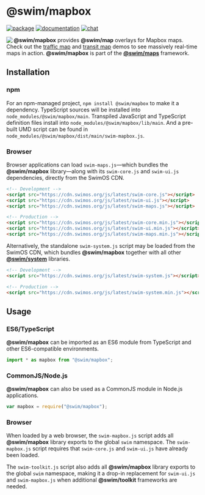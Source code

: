 # @swim/mapbox

[![package](https://img.shields.io/npm/v/@swim/mapbox.svg)](https://www.npmjs.com/package/@swim/mapbox)
[![documentation](https://img.shields.io/badge/doc-TypeDoc-blue.svg)](https://docs.swimos.org/js/latest/modules/_swim_mapbox.html)
[![chat](https://img.shields.io/badge/chat-Gitter-green.svg)](https://gitter.im/swimos/community)

<a href="https://www.swimos.org"><img src="https://docs.swimos.org/readme/marlin-blue.svg" align="left"></a>

**@swim/mapbox** provides **@swim/map** overlays for Mapbox maps.
Check out the [traffic map](https://www.swimos.org/demo/map/traffic.html) and
[transit map](https://www.swimos.org/demo/map/transit.html) demos to see
massively real-time maps in action.  **@swim/mapbox** is part of the
[**@swim/maps**](https://github.com/swimos/swim/tree/master/swim-toolkit-js/swim-maps-js/@swim/maps) framework.

## Installation

### npm

For an npm-managed project, `npm install @swim/mapbox` to make it a dependency.
TypeScript sources will be installed into `node_modules/@swim/mapbox/main`.
Transpiled JavaScript and TypeScript definition files install into
`node_modules/@swim/mapbox/lib/main`.  And a pre-built UMD script can
be found in `node_modules/@swim/mapbox/dist/main/swim-mapbox.js`.

### Browser

Browser applications can load `swim-maps.js`—which bundles the **@swim/mapbox**
library—along with its `swim-core.js` and `swim-ui.js` dependencies, directly
from the SwimOS CDN.

```html
<!-- Development -->
<script src="https://cdn.swimos.org/js/latest/swim-core.js"></script>
<script src="https://cdn.swimos.org/js/latest/swim-ui.js"></script>
<script src="https://cdn.swimos.org/js/latest/swim-maps.js"></script>

<!-- Production -->
<script src="https://cdn.swimos.org/js/latest/swim-core.min.js"></script>
<script src="https://cdn.swimos.org/js/latest/swim-ui.min.js"></script>
<script src="https://cdn.swimos.org/js/latest/swim-maps.min.js"></script>
```

Alternatively, the standalone `swim-system.js` script may be loaded
from the SwimOS CDN, which bundles **@swim/mapbox** together with all other
[**@swim/system**](https://github.com/swimos/swim/tree/master/swim-system-js/@swim/system)
libraries.

```html
<!-- Development -->
<script src="https://cdn.swimos.org/js/latest/swim-system.js"></script>

<!-- Production -->
<script src="https://cdn.swimos.org/js/latest/swim-system.min.js"></script>
```

## Usage

### ES6/TypeScript

**@swim/mapbox** can be imported as an ES6 module from TypeScript and other
ES6-compatible environments.

```typescript
import * as mapbox from "@swim/mapbox";
```

### CommonJS/Node.js

**@swim/mapbox** can also be used as a CommonJS module in Node.js applications.

```javascript
var mapbox = require("@swim/mapbox");
```

### Browser

When loaded by a web browser, the `swim-mapbox.js` script adds all
**@swim/mapbox** library exports to the global `swim` namespace.
The `swim-mapbox.js` script requires that `swim-core.js` and `swim-ui.js`
have already been loaded.

The `swim-toolkit.js` script also adds all **@swim/mapbox** library
exports to the global `swim` namespace, making it a drop-in replacement for
`swim-ui.js` and `swim-mapbox.js` when additional **@swim/toolkit** frameworks
are needed.
